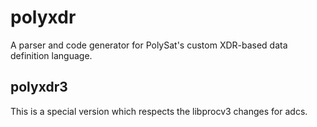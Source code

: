 # polyxdr
A parser and code generator for PolySat's custom XDR-based data definition language.

## polyxdr3
This is a special version which respects the libprocv3 changes for adcs.
